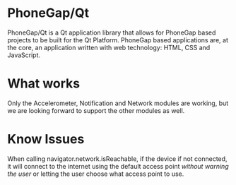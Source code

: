 PhoneGap/Qt
================
PhoneGap/Qt is a Qt application library that allows for PhoneGap based projects to be built for the Qt Platform. PhoneGap based applications are, at the core, an application written with web technology: HTML, CSS and JavaScript.

What works
================

Only the Accelerometer, Notification and Network modules are working, but we are looking forward to support the other modules as well.

Know Issues
================

When calling navigator.network.isReachable, if the device if not connected, it will connect to the internet using the default access point *without warning the user* or letting the user choose what access point to use.

